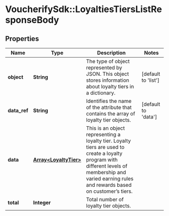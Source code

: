 # VoucherifySdk::LoyaltiesTiersListResponseBody

## Properties

| Name | Type | Description | Notes |
| ---- | ---- | ----------- | ----- |
| **object** | **String** | The type of object represented by JSON. This object stores information about loyalty tiers in a dictionary. | [default to &#39;list&#39;] |
| **data_ref** | **String** | Identifies the name of the attribute that contains the array of loyalty tier objects. | [default to &#39;data&#39;] |
| **data** | [**Array&lt;LoyaltyTier&gt;**](LoyaltyTier.md) | This is an object representing a loyalty tier. Loyalty tiers are used to create a loyalty program with different levels of membership and varied earning rules and rewards based on customer’s tiers. |  |
| **total** | **Integer** | Total number of loyalty tier objects. |  |


